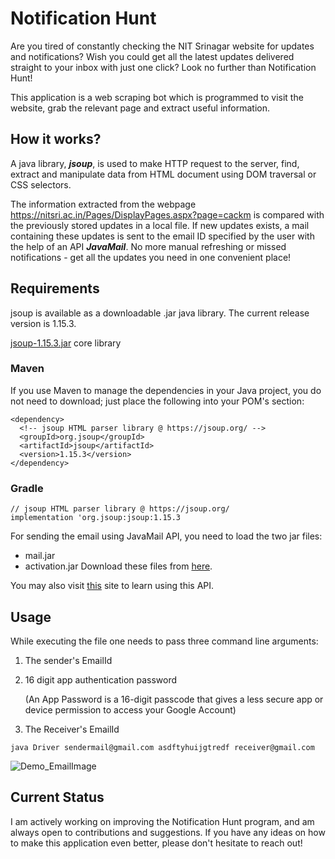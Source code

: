 
# Notification Hunt

Are you tired of constantly checking the NIT Srinagar website for updates and notifications? Wish you could get all the latest updates delivered straight to your inbox with just one click? Look no further than Notification Hunt!

This application is a web scraping bot which is programmed to visit the website, grab the relevant page and extract useful information.




## How it works?

A java library, ***jsoup***, is used to make HTTP request to the server, find, extract and manipulate data from HTML document using DOM traversal or CSS selectors.

The information extracted from the webpage https://nitsri.ac.in/Pages/DisplayPages.aspx?page=cackm is compared with the previously stored updates in a local file. If new updates exists, a mail containing these updates is sent to the email ID specified by the user with the help of an API  ***JavaMail***.
No more manual refreshing or missed notifications - get all the updates you need in one convenient place!



## Requirements

jsoup is available as a downloadable .jar java library. The current release version is 1.15.3.

[jsoup-1.15.3.jar](https://jsoup.org/packages/jsoup-1.15.3.jar) core library

### Maven

If you use Maven to manage the dependencies in your Java project, you do not need to download; just place the following into your POM's <dependencies> section:

```
<dependency>
  <!-- jsoup HTML parser library @ https://jsoup.org/ -->
  <groupId>org.jsoup</groupId>
  <artifactId>jsoup</artifactId>
  <version>1.15.3</version>
</dependency>
```
### Gradle

```
// jsoup HTML parser library @ https://jsoup.org/
implementation 'org.jsoup:jsoup:1.15.3
```

For sending the email using JavaMail API, you need to load the two jar files:
* mail.jar   
* activation.jar
Download these files from [here](https://static.javatpoint.com/src/mail/mailactivation.zip).

You may also visit [this](https://www.javatpoint.com/java-mail-api-tutorial) site to learn using this API.


## Usage

While executing the file one needs to pass three command line arguments:
1. The sender's EmailId
2. 16 digit app authentication password

    (An App Password is a 16-digit passcode that gives a less secure app or device permission to access your Google Account)
3. The Receiver's EmailId

```
java Driver sendermail@gmail.com asdftyhuijgtredf receiver@gmail.com
```

  ![Demo_EmailImage](https://user-images.githubusercontent.com/104207247/191587732-a88ed3d8-3133-4753-b35b-6eda56cf7fcf.jpeg)

## Current Status
I am actively working on improving the Notification Hunt program, and am always open to contributions and suggestions. If you have any ideas on how to make this application even better, please don't hesitate to reach out!
  
